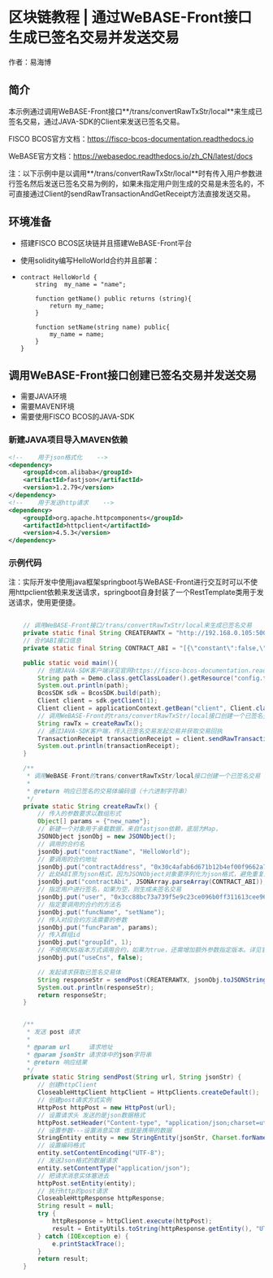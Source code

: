 # 区块链教程 | 通过WeBASE-Front接口生成已签名交易并发送交易

作者：易海博

## 简介

本示例通过调用WeBASE-Front接口**/trans/convertRawTxStr/local**来生成已签名交易，通过JAVA-SDK的Client来发送已签名交易。

FISCO BCOS官方文档：https://fisco-bcos-documentation.readthedocs.io

WeBASE官方文档：https://webasedoc.readthedocs.io/zh_CN/latest/docs

注：以下示例中是以调用**/trans/convertRawTxStr/local**时有传入用户参数进行签名然后发送已签名交易为例的，如果未指定用户则生成的交易是未签名的，不可直接通过Client的sendRawTransactionAndGetReceipt方法直接发送交易。

## 环境准备

- 搭建FISCO BCOS区块链并且搭建WeBASE-Front平台

- 使用solidity编写HelloWorld合约并且部署：

- ```solidity
  contract HelloWorld {
      string  my_name = "name";
      
      function getName() public returns (string){
          return my_name;
      }
      
      function setName(string name) public{
          my_name = name;
      }
  }
  ```

  

## 调用WeBASE-Front接口创建已签名交易并发送交易

- 需要JAVA环境
- 需要MAVEN环境
- 需要使用FISCO BCOS的JAVA-SDK

### 新建JAVA项目导入MAVEN依赖

```xml
<!--    用于json格式化    -->
<dependency>
    <groupId>com.alibaba</groupId>
    <artifactId>fastjson</artifactId>
    <version>1.2.79</version>
</dependency>
<!--    用于发送http请求    -->
<dependency>
    <groupId>org.apache.httpcomponents</groupId>
    <artifactId>httpclient</artifactId>
    <version>4.5.3</version>
</dependency>
```

### 示例代码

注：实际开发中使用java框架springboot与WeBASE-Front进行交互时可以不使用httpclient依赖来发送请求，springboot自身封装了一个RestTemplate类用于发送请求，使用更便捷。

```java
    
	// 调用WeBASE-Front接口/trans/convertRawTxStr/local来生成已签名交易
	private static final String CREATERAWTX = "http://192.168.0.105:5002/WeBASE-Front/trans/convertRawTxStr/local";
    // 合约ABI接口信息
    private static final String CONTRACT_ABI = "[{\"constant\":false,\"inputs\":[],\"name\":\"getName\",\"outputs\":[{\"name\":\"\",\"type\":\"string\"}],\"payable\":false,\"stateMutability\":\"nonpayable\",\"type\":\"function\"},{\"constant\":false,\"inputs\":[{\"name\":\"name\",\"type\":\"string\"}],\"name\":\"setName\",\"outputs\":[],\"payable\":false,\"stateMutability\":\"nonpayable\",\"type\":\"function\"}]";

    public static void main(){
        // 创建JAVA-SDK客户端详见官网https://fisco-bcos-documentation.readthedocs.io
        String path = Demo.class.getClassLoader().getResource("config.toml").getPath();
        System.out.println(path);
        BcosSDK sdk = BcosSDK.build(path);
        Client client = sdk.getClient(1);
        Client client = applicationContext.getBean("client", Client.class);
        // 调用WeBASE-Front的trans/convertRawTxStr/local接口创建一个已签名交易（本地签名）
        String rawTx = createRawTx();
        // 通过JAVA-SDK客户端，传入已签名交易发起交易并获取交易回执
        TransactionReceipt transactionReceipt = client.sendRawTransactionAndGetReceipt(rawTx);
        System.out.println(transactionReceipt);
    }

    /**
     * 调用WeBASE-Front的trans/convertRawTxStr/local接口创建一个已签名交易（本地签名）
     *
     * @return 响应已签名的交易体编码值（十六进制字符串）
     */
    private static String createRawTx() {
        // 传入的参数要求以数组形式
        Object[] params = {"new_name"};
        // 新建一个对象用于承载数据，来自fastjson依赖，底层为Map，
        JSONObject jsonObj = new JSONObject();
        // 调用的合约名
        jsonObj.put("contractName", "HelloWorld");
        // 要调用的合约地址
        jsonObj.put("contractAddress", "0x30c4afab6d671b12b4ef00f9662a77d064603cc3");
        // 此处ABI原为json格式，因为JSONObject对象要序列化为json格式，避免重复序列化所以先将ABI转为java对象
        jsonObj.put("contractAbi", JSONArray.parseArray(CONTRACT_ABI));
        // 指定用户进行签名，如果为空，则生成未签名交易
        jsonObj.put("user", "0x3cc88bc73a739f5e9c23ce096b0ff311613cee96");
        // 指定要调用的合约的方法名
        jsonObj.put("funcName", "setName");
        // 传入对应合约方法需要的参数
        jsonObj.put("funcParam", params);
        // 传入群组id
        jsonObj.put("groupId", 1);
        // 不使用CNS版本方式调用合约，如果为true，还需增加额外参数指定版本。详见官方文档接口描述
        jsonObj.put("useCns", false);

        // 发起请求获取已签名交易体
        String responseStr = sendPost(CREATERAWTX, jsonObj.toJSONString());
        System.out.println(responseStr);
        return responseStr;
    }


    /**
     * 发送 post 请求
     *
     * @param url     请求地址
     * @param jsonStr 请求体中的json字符串
     * @return 响应结果
     */
    private static String sendPost(String url, String jsonStr) {
        // 创建httpClient
        CloseableHttpClient httpClient = HttpClients.createDefault();
        // 创建post请求方式实例
        HttpPost httpPost = new HttpPost(url);
        // 设置请求头 发送的是json数据格式
        httpPost.setHeader("Content-type", "application/json;charset=utf-8");
        // 设置参数---设置消息实体 也就是携带的数据
        StringEntity entity = new StringEntity(jsonStr, Charset.forName("UTF-8"));
        // 设置编码格式
        entity.setContentEncoding("UTF-8");
        // 发送Json格式的数据请求
        entity.setContentType("application/json");
        // 把请求消息实体塞进去
        httpPost.setEntity(entity);
        // 执行http的post请求
        CloseableHttpResponse httpResponse;
        String result = null;
        try {
            httpResponse = httpClient.execute(httpPost);
            result = EntityUtils.toString(httpResponse.getEntity(), "UTF-8");
        } catch (IOException e) {
            e.printStackTrace();
        }
        return result;
    }


```

